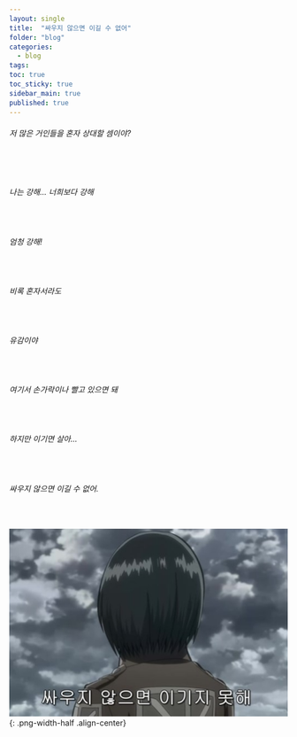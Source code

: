 ```yaml
---
layout: single
title:  "싸우지 않으면 이길 수 없어"
folder: "blog"
categories:
  - blog
tags: 
toc: true
toc_sticky: true
sidebar_main: true
published: true
---
```


<h6>저 많은 거인들을 혼자 상대할 셈이야?</h6>
<br>
<br>
<h6>나는 강해... 너희보다 강해</h6>
<br>
<h6>엄청 강해!</h6>
<br>
<h6>비록 혼자서라도</h6>
<br>
<h6>유감이야</h6>
<br>
<h6>여기서 손가락이나 빨고 있으면 돼</h6>
<br>
<h6>하지만 이기면 살아...</h6>
<br>
<h6>싸우지 않으면 이길 수 없어.</h6>
<br>

![png](/assets/blog/2.png){: .png-width-half .align-center}